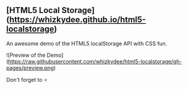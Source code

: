 ## [HTML5 Local Storage] (https://whizkydee.github.io/html5-localstorage)

An awesome demo of the HTML5 localStorage API with CSS fun.

![Preview of the Demo] (https://raw.githubusercontent.com/whizkydee/html5-localstorage/gh-pages/preview.png)

Don't forget to :star:

